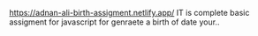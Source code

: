 https://adnan-ali-birth-assigment.netlify.app/
IT is complete basic assigment for javascript for genraete a birth of date your..
